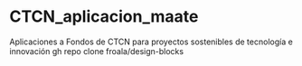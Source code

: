 # CTCN_aplicacion_maate
<html>
                             Aplicaciones a Fondos de CTCN para proyectos sostenibles de tecnología e innovación
<font>gh repo clone froala/design-blocks</font>
  
